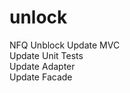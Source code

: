 # unlock
NFQ Unblock
Update MVC <br>
Update Unit Tests <br>
Update Adapter <br>
Update Facade <br>

